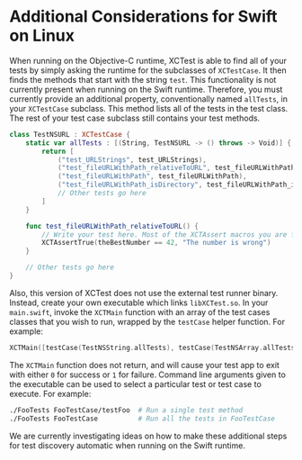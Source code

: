 # Additional Considerations for Swift on Linux

When running on the Objective-C runtime, XCTest is able to find all of your tests by simply asking the runtime for the subclasses of `XCTestCase`. It then finds the methods that start with the string `test`. This functionality is not currently present when running on the Swift runtime. Therefore, you must currently provide an additional property, conventionally named `allTests`, in your `XCTestCase` subclass. This method lists all of the tests in the test class. The rest of your test case subclass still contains your test methods.

```swift
class TestNSURL : XCTestCase {
    static var allTests : [(String, TestNSURL -> () throws -> Void)] {
        return [
            ("test_URLStrings", test_URLStrings),
            ("test_fileURLWithPath_relativeToURL", test_fileURLWithPath_relativeToURL),
            ("test_fileURLWithPath", test_fileURLWithPath),
            ("test_fileURLWithPath_isDirectory", test_fileURLWithPath_isDirectory),
            // Other tests go here
        ]
    }

    func test_fileURLWithPath_relativeToURL() {
        // Write your test here. Most of the XCTAssert macros you are familiar with are available.
        XCTAssertTrue(theBestNumber == 42, "The number is wrong")
    }

    // Other tests go here
}
```

Also, this version of XCTest does not use the external test runner binary. Instead, create your own executable which links `libXCTest.so`. In your `main.swift`, invoke the `XCTMain` function with an array of the test cases classes that you wish to run, wrapped by the `testCase` helper function. For example:

```swift
XCTMain([testCase(TestNSString.allTests), testCase(TestNSArray.allTests), testCase(TestNSDictionary.allTests)])
```

The `XCTMain` function does not return, and will cause your test app to exit with either `0` for success or `1` for failure. Command line arguments given to the executable can be used to select a particular test or test case to execute. For example:

```sh
./FooTests FooTestCase/testFoo  # Run a single test method
./FooTests FooTestCase          # Run all the tests in FooTestCase
```

We are currently investigating ideas on how to make these additional steps for test discovery automatic when running on the Swift runtime.
